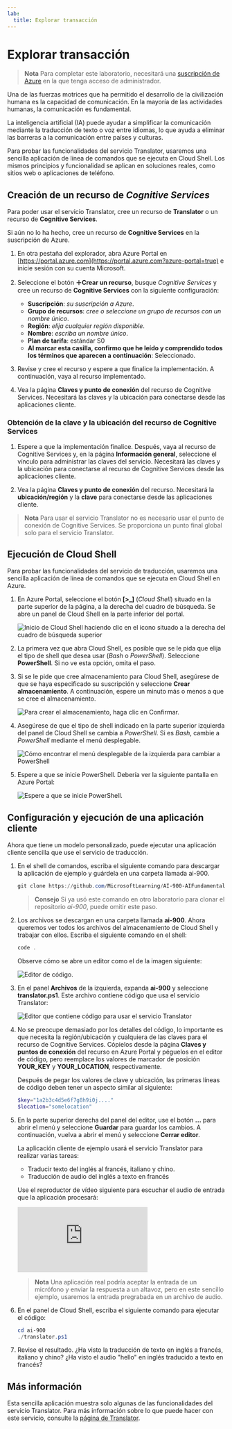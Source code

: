 ```yaml
---
lab:
  title: Explorar transacción
---
```


# Explorar transacción

> **Nota** Para completar este laboratorio, necesitará una [suscripción de Azure](https://azure.microsoft.com/free?azure-portal=true) en la que tenga acceso de administrador.

Una de las fuerzas motrices que ha permitido el desarrollo de la civilización humana es la capacidad de comunicación. En la mayoría de las actividades humanas, la comunicación es fundamental.

La inteligencia artificial (IA) puede ayudar a simplificar la comunicación mediante la traducción de texto o voz entre idiomas, lo que ayuda a eliminar las barreras a la comunicación entre países y culturas.

Para probar las funcionalidades del servicio Translator, usaremos una sencilla aplicación de línea de comandos que se ejecuta en Cloud Shell. Los mismos principios y funcionalidad se aplican en soluciones reales, como sitios web o aplicaciones de teléfono.

## Creación de un recurso de *Cognitive Services*

Para poder usar el servicio Translator, cree un recurso de **Translator** o un recurso de **Cognitive Services**.

Si aún no lo ha hecho, cree un recurso de **Cognitive Services** en la suscripción de Azure.

1. En otra pestaña del explorador, abra Azure Portal en [https://portal.azure.com](https://portal.azure.com?azure-portal=true) e inicie sesión con su cuenta Microsoft.

1. Seleccione el botón **&#65291;Crear un recurso**, busque *Cognitive Services* y cree un recurso de **Cognitive Services** con la siguiente configuración:
    - **Suscripción**: *su suscripción a Azure*.
    - **Grupo de recursos**: *cree o seleccione un grupo de recursos con un nombre único*.
    - **Región**: *elija cualquier región disponible*.
    - **Nombre**: *escriba un nombre único*.
    - **Plan de tarifa**: estándar S0
    - **Al marcar esta casilla, confirmo que he leído y comprendido todos los términos que aparecen a continuación**: Seleccionado.

1. Revise y cree el recurso y espere a que finalice la implementación. A continuación, vaya al recurso implementado.

1. Vea la página **Claves y punto de conexión** del recurso de Cognitive Services. Necesitará las claves y la ubicación para conectarse desde las aplicaciones cliente.

### Obtención de la clave y la ubicación del recurso de Cognitive Services

1. Espere a que la implementación finalice. Después, vaya al recurso de Cognitive Services y, en la página **Información general**, seleccione el vínculo para administrar las claves del servicio. Necesitará las claves y la ubicación para conectarse al recurso de Cognitive Services desde las aplicaciones cliente.

1. Vea la página **Claves y punto de conexión** del recurso. Necesitará la **ubicación/región** y la **clave** para conectarse desde las aplicaciones cliente.

> **Nota** Para usar el servicio Translator no es necesario usar el punto de conexión de Cognitive Services. Se proporciona un punto final global solo para el servicio Translator. 

## Ejecución de Cloud Shell

Para probar las funcionalidades del servicio de traducción, usaremos una sencilla aplicación de línea de comandos que se ejecuta en Cloud Shell en Azure. 

1. En Azure Portal, seleccione el botón **[>_]** (*Cloud Shell*) situado en la parte superior de la página, a la derecha del cuadro de búsqueda. Se abre un panel de Cloud Shell en la parte inferior del portal.

    ![Inicio de Cloud Shell haciendo clic en el icono situado a la derecha del cuadro de búsqueda superior](media/translate-text-and-speech/powershell-portal-guide-1.png)

1. La primera vez que abra Cloud Shell, es posible que se le pida que elija el tipo de shell que desea usar (*Bash* o *PowerShell*). Seleccione **PowerShell**. Si no ve esta opción, omita el paso.  

1. Si se le pide que cree almacenamiento para Cloud Shell, asegúrese de que se haya especificado su suscripción y seleccione **Crear almacenamiento**. A continuación, espere un minuto más o menos a que se cree el almacenamiento.

    ![Para crear el almacenamiento, haga clic en Confirmar.](media/translate-text-and-speech/powershell-portal-guide-2.png)

1. Asegúrese de que el tipo de shell indicado en la parte superior izquierda del panel de Cloud Shell se cambia a *PowerShell*. Si es *Bash*, cambie a *PowerShell* mediante el menú desplegable. 

    ![Cómo encontrar el menú desplegable de la izquierda para cambiar a PowerShell](media/translate-text-and-speech/powershell-portal-guide-3.png) 

1. Espere a que se inicie PowerShell. Debería ver la siguiente pantalla en Azure Portal:  

    ![Espere a que se inicie PowerShell.](media/translate-text-and-speech/powershell-prompt.png)

## Configuración y ejecución de una aplicación cliente

Ahora que tiene un modelo personalizado, puede ejecutar una aplicación cliente sencilla que use el servicio de traducción.

1. En el shell de comandos, escriba el siguiente comando para descargar la aplicación de ejemplo y guárdela en una carpeta llamada ai-900.

    ```PowerShell
    git clone https://github.com/MicrosoftLearning/AI-900-AIFundamentals ai-900
    ```

    >**Consejo** Si ya usó este comando en otro laboratorio para clonar el repositorio *ai-900*, puede omitir este paso.

1. Los archivos se descargan en una carpeta llamada **ai-900**. Ahora queremos ver todos los archivos del almacenamiento de Cloud Shell y trabajar con ellos. Escriba el siguiente comando en el shell: 

     ```PowerShell
    code .
    ```

    Observe cómo se abre un editor como el de la imagen siguiente: 

    ![Editor de código.](media/translate-text-and-speech/powershell-portal-guide-4.png)

1. En el panel **Archivos** de la izquierda, expanda **ai-900** y seleccione **translator.ps1**. Este archivo contiene código que usa el servicio Translator:

    ![Editor que contiene código para usar el servicio Translator](media/translate-text-and-speech/translate-code.png)

1. No se preocupe demasiado por los detalles del código, lo importante es que necesita la región/ubicación y cualquiera de las claves para el recurso de Cognitive Services. Cópielos desde la página **Claves y puntos de conexión** del recurso en Azure Portal y péguelos en el editor de código, pero reemplace los valores de marcador de posición **YOUR_KEY** y **YOUR_LOCATION**, respectivamente.

    Después de pegar los valores de clave y ubicación, las primeras líneas de código deben tener un aspecto similar al siguiente:

    ```PowerShell
    $key="1a2b3c4d5e6f7g8h9i0j...."
    $location="somelocation"
    ```

1. En la parte superior derecha del panel del editor, use el botón **...** para abrir el menú y seleccione **Guardar** para guardar los cambios. A continuación, vuelva a abrir el menú y seleccione **Cerrar editor**.

    La aplicación cliente de ejemplo usará el servicio Translator para realizar varias tareas:
    - Traducir texto del inglés al francés, italiano y chino.
    - Traducción de audio del inglés a texto en francés

    Use el reproductor de vídeo siguiente para escuchar el audio de entrada que la aplicación procesará:

    <div class="embeddedvideo"><iframe src="https://www.microsoft.com/videoplayer/embed/RWORN0" frameborder="0" allowfullscreen="true" data-linktype="external"></iframe></div>


    > **Nota** Una aplicación real podría aceptar la entrada de un micrófono y enviar la respuesta a un altavoz, pero en este sencillo ejemplo, usaremos la entrada pregrabada en un archivo de audio.

1. En el panel de Cloud Shell, escriba el siguiente comando para ejecutar el código:

    ```PowerShell
    cd ai-900
    ./translator.ps1
    ```

1. Revise el resultado. ¿Ha visto la traducción de texto en inglés a francés, italiano y chino?  ¿Ha visto el audio "hello" en inglés traducido a texto en francés?

## Más información

Esta sencilla aplicación muestra solo algunas de las funcionalidades del servicio Translator. Para más información sobre lo que puede hacer con este servicio, consulte la [página de Translator](https://docs.microsoft.com/azure/cognitive-services/translator/translator-overview).
